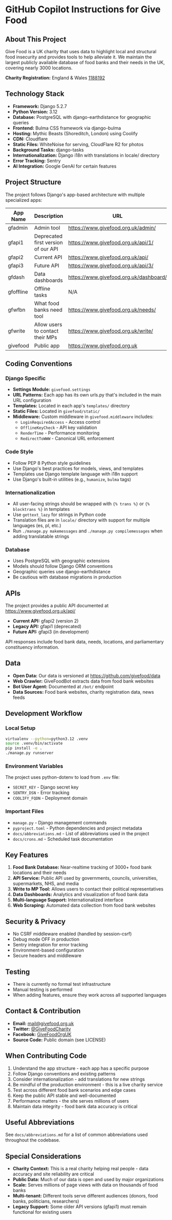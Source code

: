 # GitHub Copilot Instructions for Give Food

## About This Project

Give Food is a UK charity that uses data to highlight local and structural food insecurity and provides tools to help alleviate it. We maintain the largest publicly available database of food banks and their needs in the UK, covering nearly 3000 locations.

**Charity Registration:** England & Wales [1188192](https://register-of-charities.charitycommission.gov.uk/en/charity-details/5147019)

## Technology Stack

- **Framework:** Django 5.2.7
- **Python Version:** 3.12
- **Database:** PostgreSQL with django-earthdistance for geographic queries
- **Frontend:** Bulma CSS framework via django-bulma
- **Hosting:** Mythic Beasts (Shoreditch, London) using Coolify
- **CDN:** Cloudflare
- **Static Files:** WhiteNoise for serving, CloudFlare R2 for photos
- **Background Tasks:** django-tasks
- **Internationalization:** Django i18n with translations in locale/ directory
- **Error Tracking:** Sentry
- **AI Integration:** Google GenAI for certain features

## Project Structure

The project follows Django's app-based architecture with multiple specialized apps:

| App Name  | Description                         | URL                                    |
|-----------|-------------------------------------|----------------------------------------|
| gfadmin   | Admin tool                          | https://www.givefood.org.uk/admin/     |
| gfapi1    | Deprecated first version of our API | https://www.givefood.org.uk/api/1/     |
| gfapi2    | Current API                         | https://www.givefood.org.uk/api/       |
| gfapi3    | Future API                          | https://www.givefood.org.uk/api/3/     |
| gfdash    | Data dashboards                     | https://www.givefood.org.uk/dashboard/ |
| gfoffline | Offline tasks                       | N/A                                    |
| gfwfbn    | What food banks need tool           | https://www.givefood.org.uk/needs/     |
| gfwrite   | Allow users to contact their MPs    | https://www.givefood.org.uk/write/     |
| givefood  | Public app                          | https://www.givefood.org.uk            |

## Coding Conventions

### Django Specific

- **Settings Module:** `givefood.settings`
- **URL Patterns:** Each app has its own urls.py that's included in the main URL configuration
- **Templates:** Located in each app's `templates/` directory
- **Static Files:** Located in `givefood/static/`
- **Middleware:** Custom middleware in `givefood.middleware` includes:
  - `LoginRequiredAccess` - Access control
  - `OfflineKeyCheck` - API key validation
  - `RenderTime` - Performance monitoring
  - `RedirectToWWW` - Canonical URL enforcement

### Code Style

- Follow PEP 8 Python style guidelines
- Use Django's best practices for models, views, and templates
- Templates use Django template language with i18n support
- Use Django's built-in utilities (e.g., `humanize`, `bulma` tags)

### Internationalization

- All user-facing strings should be wrapped with `{% trans %}` or `{% blocktrans %}` in templates
- Use `gettext_lazy` for strings in Python code
- Translation files are in `locale/` directory with support for multiple languages (es, pl, etc.)
- Run `./manage.py makemessages` and `./manage.py compilemessages` when adding translatable strings

### Database

- Uses PostgreSQL with geographic extensions
- Models should follow Django ORM conventions
- Geographic queries use django-earthdistance
- Be cautious with database migrations in production

## APIs

The project provides a public API documented at https://www.givefood.org.uk/api/

- **Current API:** gfapi2 (version 2)
- **Legacy API:** gfapi1 (deprecated)
- **Future API:** gfapi3 (in development)

API responses include food bank data, needs, locations, and parliamentary constituency information.

## Data

- **Open Data:** Our data is versioned at https://github.com/givefood/data
- **Web Crawler:** GiveFoodBot extracts data from food bank websites
- **Bot User Agent:** Documented at `/bot/` endpoint
- **Data Sources:** Food bank websites, charity registration data, news feeds

## Development Workflow

### Local Setup

```bash
virtualenv --python=python3.12 .venv
source .venv/bin/activate
pip install -e .
./manage.py runserver
```

### Environment Variables

The project uses python-dotenv to load from `.env` file:
- `SECRET_KEY` - Django secret key
- `SENTRY_DSN` - Error tracking
- `COOLIFY_FQDN` - Deployment domain

### Important Files

- `manage.py` - Django management commands
- `pyproject.toml` - Python dependencies and project metadata
- `docs/abbreviations.md` - List of abbreviations used in the project
- `docs/crons.md` - Scheduled task documentation

## Key Features

1. **Food Bank Database:** Near-realtime tracking of 3000+ food bank locations and their needs
2. **API Service:** Public API used by governments, councils, universities, supermarkets, NHS, and media
3. **Write to MP Tool:** Allows users to contact their political representatives
4. **Data Dashboards:** Analytics and visualization of food bank data
5. **Multi-language Support:** Internationalized interface
6. **Web Scraping:** Automated data collection from food bank websites

## Security & Privacy

- No CSRF middleware enabled (handled by session-csrf)
- Debug mode OFF in production
- Sentry integration for error tracking
- Environment-based configuration
- Secure headers and middleware

## Testing

- There is currently no formal test infrastructure
- Manual testing is performed
- When adding features, ensure they work across all supported languages

## Contact & Contribution

- **Email:** mail@givefood.org.uk
- **Twitter:** [@GiveFoodCharity](https://twitter.com/GiveFoodCharity)
- **Facebook:** [GiveFoodOrgUK](https://www.facebook.com/GiveFoodOrgUK)
- **Source Code:** Public domain (see LICENSE)

## When Contributing Code

1. Understand the app structure - each app has a specific purpose
2. Follow Django conventions and existing patterns
3. Consider internationalization - add translations for new strings
4. Be mindful of the production environment - this is a live charity service
5. Test across different food bank scenarios and edge cases
6. Keep the public API stable and well-documented
7. Performance matters - the site serves millions of users
8. Maintain data integrity - food bank data accuracy is critical

## Useful Abbreviations

See `docs/abbreviations.md` for a list of common abbreviations used throughout the codebase.

## Special Considerations

- **Charity Context:** This is a real charity helping real people - data accuracy and site reliability are critical
- **Public Data:** Much of our data is open and used by major organizations
- **Scale:** Serves millions of page views with data on thousands of food banks
- **Multi-tenant:** Different tools serve different audiences (donors, food banks, politicians, researchers)
- **Legacy Support:** Some older API versions (gfapi1) must remain functional for existing users
